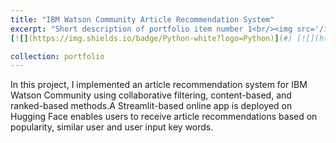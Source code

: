 ```yaml
---
title: "IBM Watson Community Article Recommendation System"
excerpt: "Short description of portfolio item number 1<br/><img src='/images/IBM.png'>"
[![](https://img.shields.io/badge/Python-white?logo=Python)](#) [![](https://img.shields.io/badge/Jupyter-white?logo=Jupyter)](#) [![](https://img.shields.io/badge/PyTorch-white?logo=pytorch)](#) [![](https://img.shields.io/badge/Twitter-white?logo=Twitter)](#) [![](https://img.shields.io/badge/HuggingFace_Transformers-white?logo=huggingface)](#)

collection: portfolio
---
```


In this project, I implemented an article recommendation system for IBM Watson Community using collaborative filtering, content-based, and ranked-based methods.A Streamlit-based online app is deployed on Hugging Face enables users to receive article recommendations based on popularity, similar user and user input key words.
